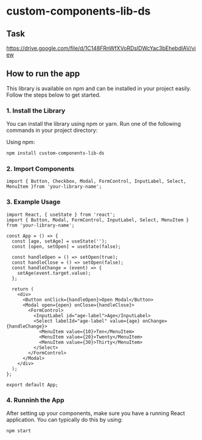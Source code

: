 # custom-components-lib-ds

## Task

https://drive.google.com/file/d/1C148FRnWfXVoRDslDWcYac3bEhebdIAV/view

## How to run the app

This library is available on npm and can be installed in your project easily. Follow the steps below to get started.

### 1. Install the Library

You can install the library using npm or yarn. Run one of the following commands in your project directory:

Using npm:

```bash
npm install custom-components-lib-ds
```

### 2. Import Components

```
import { Button, Checkbox, Modal, FormControl, InputLabel, Select, MenuItem }from 'your-library-name';
```

### 3. Example Usage

```
import React, { useState } from 'react';
import { Button, Modal, FormControl, InputLabel, Select, MenuItem } from 'your-library-name';

const App = () => {
  const [age, setAge] = useState('');
  const [open, setOpen] = useState(false);

  const handleOpen = () => setOpen(true);
  const handleClose = () => setOpen(false);
  const handleChange = (event) => {
    setAge(event.target.value);
  };

  return (
    <div>
      <Button onClick={handleOpen}>Open Modal</Button>
      <Modal open={open} onClose={handleClose}>
        <FormControl>
          <InputLabel id="age-label">Age</InputLabel>
          <Select labelId="age-label" value={age} onChange={handleChange}>
            <MenuItem value={10}>Ten</MenuItem>
            <MenuItem value={20}>Twenty</MenuItem>
            <MenuItem value={30}>Thirty</MenuItem>
          </Select>
        </FormControl>
      </Modal>
    </div>
  );
};

export default App;
```

### 4. Runninh the App

After setting up your components, make sure you have a running React application. You can typically do this by using:

```bash
npm start
```
